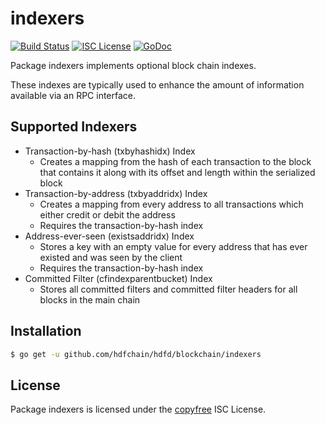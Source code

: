 indexers
========

[![Build Status](https://travis-ci.org/decred/hdfd.png?branch=master)](https://travis-ci.org/decred/hdfd)
[![ISC License](https://img.shields.io/badge/license-ISC-blue.svg)](http://copyfree.org)
[![GoDoc](https://godoc.org/github.com/hdfchain/hdfd/blockchain/indexers?status.png)](https://godoc.org/github.com/hdfchain/hdfd/blockchain/indexers)

Package indexers implements optional block chain indexes.

These indexes are typically used to enhance the amount of information available
via an RPC interface.

## Supported Indexers

- Transaction-by-hash (txbyhashidx) Index
  - Creates a mapping from the hash of each transaction to the block that
    contains it along with its offset and length within the serialized block
- Transaction-by-address (txbyaddridx) Index
  - Creates a mapping from every address to all transactions which either credit
    or debit the address
  - Requires the transaction-by-hash index
- Address-ever-seen (existsaddridx) Index
  - Stores a key with an empty value for every address that has ever existed 
    and was seen by the client
  - Requires the transaction-by-hash index
- Committed Filter (cfindexparentbucket) Index
  - Stores all committed filters and committed filter headers for all blocks in
    the main chain

## Installation

```bash
$ go get -u github.com/hdfchain/hdfd/blockchain/indexers
```

## License

Package indexers is licensed under the [copyfree](http://copyfree.org) ISC
License.
